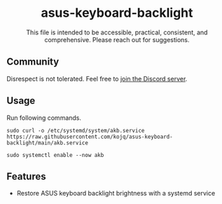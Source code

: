 <div align=center>

  # asus-keyboard-backlight

  This file is intended to be accessible, practical, consistent, and comprehensive. Please reach out for suggestions.
</div>

## Community

Disrespect is not tolerated. Feel free to [join the Discord server](https://discord.gg/peezNh4pS4).

## Usage

Run following commands.

```
sudo curl -o /etc/systemd/system/akb.service https://raw.githubusercontent.com/kojq/asus-keyboard-backlight/main/akb.service
```
```
sudo systemctl enable --now akb
```

## Features

- Restore ASUS keyboard backlight brightness with a systemd service
